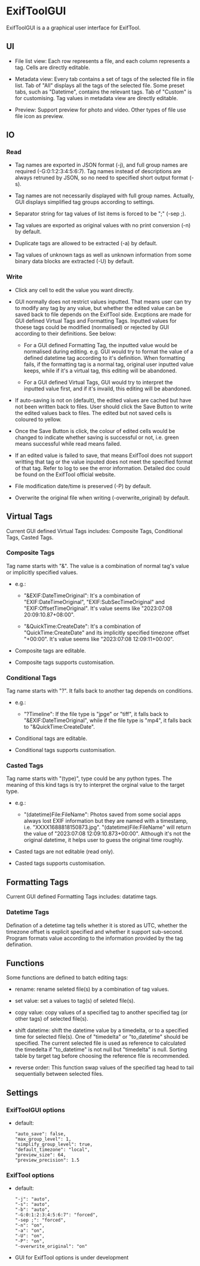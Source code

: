 # ExifToolGUI
ExifToolGUI is a a graphical user interface for ExifTool.


## UI

- File list view: Each row represents a file, and each column represents a tag. Cells are directly editable.

- Metadata view: Every tab contains a set of tags of the selected file in file list. Tab of "All" displays all the tags of the selected file. Some preset tabs, such as "Datetime", contains the relevant tags. Tab of "Custom" is for customising. Tag values in metadata view are directly editable.

- Preview: Support preview for photo and video. Other types of file use file icon as preview.


## IO
### Read

- Tag names are exported in JSON format (-j), and full group names are required (-G:0:1:2:3:4:5:6:7). Tag names instead of descriptions
are always retruned by JSON, so no need to specified short output format (-s).

- Tag names are not necessarily displayed with full group names. Actually, GUI displays simplified tag groups according to settings.

- Separator string for tag values of list items is forced to be ";" (-sep ;).

- Tag values are exported as original values with no print conversion (-n) by default.

- Duplicate tags are allowed to be extracted (-a) by default.

- Tag values of unknown tags as well as unknown information from some binary data blocks are extracted (-U) by default.


### Write

- Click any cell to edit the value you want directly.

- GUI normally does not restrict values inputted. That means user can try to modify any tag by any value, but whether the edited value can be saved back to file depends on the ExifTool side. Excptions are made for GUI defined Virtual Tags and Formatting Tags. Inputted values for thoese tags could be modified (normalised) or rejected by GUI according to their definitions. See below:

    - For a GUI defined Formatting Tag, the inputted value would be normalised during editing. e.g. GUI would try to format the value of a defined datetime tag according to it's definition. When formatting fails, if the formatting tag is a normal tag, original user inputted value keeps, while if it's a virtual tag, this editing will be abandoned.

    - For a GUI defined Virtual Tags, GUI would try to interpret the inputted value first, and if it's invaild, this editing will be abandoned.

- If auto-saving is not on (default), the edited values are cached but have not been written back to files. User should click the Save Button to write the edited values back to files. The edited but not saved cells is coloured to yellow. 

- Once the Save Button is click, the colour of edited cells would be changed to indicate whether saving is successful or not, i.e. green means successful while read means failed.

- If an edited value is failed to save, that means ExifTool does not support writting that tag or the value inputed does not meet the specified format of that tag. Refer to log to see the error information. Detailed doc could be found on the ExifTool official website.

- File modification date/time is preserved (-P) by default.

- Overwrite the original file when writing (-overwrite_original) by default.


## Virtual Tags
Current GUI defined Virtual Tags includes: Composite Tags, Conditional Tags, Casted Tags.

### Composite Tags
Tag name starts with "&". The value is a combination of normal tag's value or implicitly specified values.

- e.g.:  
    - "&EXIF:DateTimeOriginal": It's a combination of "EXIF:DateTimeOriginal", "EXIF:SubSecTimeOriginal" and "EXIF:OffsetTimeOriginal". It's value seems like "2023:07:08 20:09:10.87+08:00".

    - "&QuickTime:CreateDate": It's a combination of "QuickTime:CreateDate" and its implicitly specified timezone offset "+00:00". It's value seems like "2023:07:08 12:09:11+00:00".
    
- Composite tags are editable.
- Composite tags supports customisation.

### Conditional Tags
Tag name starts with "?". It falls back to another tag depends on conditions.

- e.g.:    
    - "?Timeline": If the file type is "jpge" or "tiff", it falls back to "&EXIF:DateTimeOriginal", while if the file type is "mp4", it falls back to "&QuickTime:CreateDate".
    
- Conditional tags are editable.
- Conditional tags supports customisation.

### Casted Tags
Tag name starts with "(type)", type could be any python types. The meaning of this kind tags is try to interpret the orginal value to the target type.

- e.g.:
    - "(datetime)File:FileName": Photos saved from some social apps always lost EXIF information but they are named with a timestamp, i.e. "XXXX1688818150873.jpg". "(datetime)File:FileName" will return the value of "2023:07:08 12:09:10.873+00:00". Although it's not the original datetime, it helps user to guess the original time roughly.

- Casted tags are not editable (read only).
- Casted tags supports customisation.


## Formatting Tags
Current GUI defined Formatting Tags includes: datatime tags.

### Datetime Tags
Defination of a detetime tag tells whether it is stored as UTC, whether the timezone offset is explicit specified and whether it support sub-second. Program formats value according to the information provided by the tag defination. 


## Functions

Some functions are defined to batch editing tags:
- rename: rename seleted file(s) by a combination of tag values.

- set value: set a values to tag(s) of seleted file(s).

- copy value: copy values of a specified tag to another specified tag (or other tags) of selected file(s).

- shift datetime: shift the datetime value by a timedelta, or to a specified time for selected file(s). One of "timedelta" or "to_datetime" should be specified. The current selected file is used as reference to calculated the timedelta if  "to_datetime" is not null but "timedelta" is null. Sorting table by target tag before choosing the reference file is recommended.

- reverse order: This function swap values of the specified tag head to tail sequentially between selected files.


## Settings
### ExifToolGUI options

- default:
    ```
    "auto_save": false,
    "max_group_level": 1,
    "simplify_group_level": true,
    "default_timezone": "local",
    "preview_size": 64,
    "preview_precision": 1.5
    ```


### ExifTool options

- default:
    ```
    "-j": "auto",
    "-s": "auto",
    "-b": "auto",
    "-G:0:1:2:3:4:5:6:7": "forced",
    "-sep ;": "forced",
    "-n": "on",
    "-a": "on",
    "-U": "on",
    "-P": "on",
    "-overwrite_original": "on"
    ```
- GUI for ExifTool options is under development